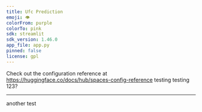 ```yaml
---
title: Ufc Prediction
emoji: 👁
colorFrom: purple
colorTo: pink
sdk: streamlit
sdk_version: 1.46.0
app_file: app.py
pinned: false
license: gpl
---
```


Check out the configuration reference at https://huggingface.co/docs/hub/spaces-config-reference
testing testing 123?

---
another test
